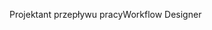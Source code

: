 <span data-ttu-id="cfd40-101">Projektant przepływu pracy</span><span class="sxs-lookup"><span data-stu-id="cfd40-101">Workflow Designer</span></span>
